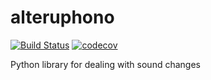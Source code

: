 # alteruphono

[![Build Status](https://travis-ci.org/tresoldi/alteruphono.svg?branch=master)](https://travis-ci.org/tresoldi/alteruphono)
[![codecov](https://codecov.io/gh/tresoldi/alteruphono/branch/master/graph/badge.svg)](https://codecov.io/gh/tresoldi/alteruphono)

Python library for dealing with sound changes

